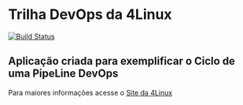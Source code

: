# Trilha DevOps da 4Linux

<!-- Altere a Flag abaixo com sua URL do Travis -->
[![Build Status](https://travis-ci.org/fabiosantosf1972/DevOpsLab-HelloWorld.svg?branch=master)](https://travis-ci.org/fabiosantosf1972/DevOpsLab-HelloWorld)
## Aplicação criada para exemplificar o Ciclo de uma PipeLine DevOps


Para maiores informações acesse o [Site da 4Linux](https://www.4linux.com.br/cursos/devops)
